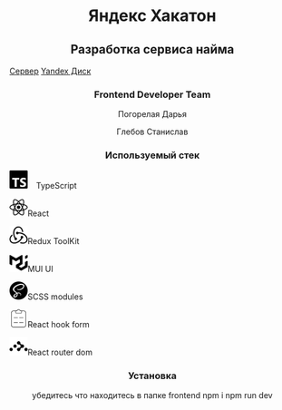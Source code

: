 <h1 align="center">Яндекс Хакатон</h1>  
<h2 align="center">Разработка сервиса найма</h2> 
<a href='http://158.160.53.161/' target="_blank">Сервер</a>
<a href='https://disk.yandex.ru/d/idlfJg5-Nz1Sfg' target="_blank">Yandex Диск</a>

<h3 align="center">Frontend Developer Team</h3>

<p align="center">Погорелая Дарья</p>
<p align="center">Глебов Станислав</p>

<h3 align="center">Используемый стек</h3>

<p><img src="./src/assets/images/icons/typescript.svg" alt="TypeScript" height="32px" width="32px" style="margin-right: 15px; background: #fff">TypeScript</p>
<p><img src="./src/assets/images/icons/react.svg" alt="React" height="32px" width="32px" tyle="margin-right: 15px; background: #fff">React</p>
<p><img src="./src/assets/images/icons/redux.svg" alt="Redux ToolKit" height="32px" width="32px" tyle="margin-right: 15px; background: #fff">Redux ToolKit</p>
<p><img src="./src/assets/images/icons/mui.svg" alt="MUI UI" height="32px" width="32px" tyle="margin-right: 15px; background: #fff">MUI UI</p>
<p><img src="./src/assets/images/icons/sass.svg" alt="SCSS modules" height="32px" width="32px" tyle="margin-right: 15px; background: #fff">SCSS modules</p>
<p><img src="./src/assets/images/icons/reacthookform.svg" alt="React hook form" height="32px" width="32px" tyle="margin-right: 15px; background: #fff">React hook form</p>
<p><img src="./src/assets/images/icons/reactrouter.svg" alt="React router dom" height="32px" width="32px" tyle="margin-right: 15px; background: #fff">React router dom</p>

<h3 align="center">Установка</h3> 
<p align="center">убедитесь что находитесь в папке frontend  
npm i  
npm run dev  
</p>